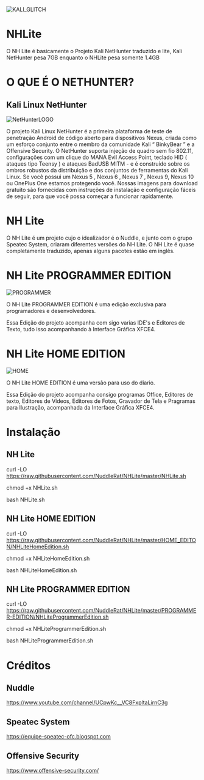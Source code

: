 ![KALI_GLITCH](https://github.com/NuddleRat/NHLite/blob/master/GIF-200529_202429.gif)

# NHLite
O NH Lite é basicamente o Projeto Kali NetHunter traduzido e lite, Kali NetHunter pesa 7GB enquanto o NHLite pesa somente 1.4GB


# O QUE É O NETHUNTER?

## Kali Linux NetHunter

![NetHunterLOGO](https://github.com/NuddleRat/NHLite/blob/master/nethunter-logo-gray-trans-300x171.png)

O projeto Kali Linux NetHunter é a primeira plataforma de teste de penetração Android de código aberto para dispositivos Nexus, criada como um esforço conjunto entre o membro da comunidade Kali “ BinkyBear ” e a Offensive Security. O NetHunter suporta injeção de quadro sem fio 802.11, configurações com um clique do MANA Evil Access Point, teclado HID ( ataques tipo Teensy ) e ataques BadUSB MITM - e é construído sobre os ombros robustos da distribuição e dos conjuntos de ferramentas do Kali Linux. Se você possui um Nexus 5 ,  Nexus 6 ,  Nexus 7 ,  Nexus 9,  Nexus 10  ou OnePlus One estamos protegendo você. Nossas imagens para download gratuito são fornecidas com instruções de instalação e configuração fáceis de seguir, para que você possa começar a funcionar rapidamente.

# NH Lite
O NH Lite é um projeto cujo o idealizador é o Nuddle, e junto com o grupo Speatec System, criaram diferentes versões do NH Lite.
O NH Lite é quase completamente traduzido, apenas alguns pacotes estão em inglês.

# NH Lite PROGRAMMER EDITION

![PROGRAMMER](https://github.com/NuddleRat/NHLite/blob/master/GIF-200529_205647.gif)

O NH Lite PROGRAMMER EDITION é uma edição exclusiva para programadores e desenvolvedores.

Essa Edição do projeto acompanha com sigo varias IDE's e Editores de Texto, tudo isso acompanhando à Interface Gráfica XFCE4.

# NH Lite HOME EDITION

![HOME](https://github.com/NuddleRat/NHLite/blob/master/GIF-200529_204331.gif)

O NH Lite HOME EDITION é uma versão para uso do diario.

Essa Edição do projeto acompanha consigo programas Office, Editores de texto, Editores de Vídeos, Editores de Fotos, Gravador de Tela e Pragramas para Ilustração, acompanhada da Interface Gráfica XFCE4.

# Instalação

## NH Lite

curl -LO https://raw.githubusercontent.com/NuddleRat/NHLite/master/NHLite.sh

chmod +x NHLite.sh

bash NHLite.sh

## NH Lite HOME EDITION

curl -LO https://raw.githubusercontent.com/NuddleRat/NHLite/master/HOME_EDITON/NHLiteHomeEdition.sh

chmod +x NHLiteHomeEdition.sh

bash NHLiteHomeEdition.sh

## NH Lite PROGRAMMER EDITION

curl -LO https://raw.githubusercontent.com/NuddleRat/NHLite/master/PROGRAMMER-EDITION/NHLiteProgrammerEdition.sh

chmod +x NHLiteProgrammerEdition.sh

bash NHLiteProgrammerEdition.sh

# Créditos

## Nuddle
https://www.youtube.com/channel/UCpwKc__VC8FxpltaLirnC3g

## Speatec System
https://equipe-speatec-ofc.blogspot.com

## Offensive Security
https://www.offensive-security.com/
